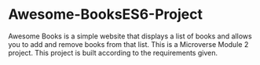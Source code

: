# Awesome-BooksES6-Project
Awesome Books is a simple website that displays a list of books and allows you to add and remove books from that list. This is a Microverse Module 2 project. This project is built according to the requirements given.
